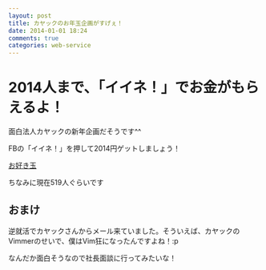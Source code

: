 ```yaml
---
layout: post
title: カヤックのお年玉企画がすげぇ！
date: 2014-01-01 18:24
comments: true
categories: web-service
---
```


# 2014人まで、「イイネ！」でお金がもらえるよ！

面白法人カヤックの新年企画だそうです^^

FBの「イイネ！」を押して2014円ゲットしましょう！

[お好き玉](http://iine2014.fnobi.com/)

ちなみに現在519人ぐらいです

## おまけ

逆就活でカヤックさんからメール来ていました。そういえば、カヤックのVimmerのせいで、僕はVim狂になったんですよね！:p

なんだか面白そうなので社長面談に行ってみたいな！

